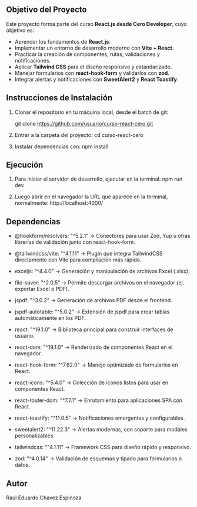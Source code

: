 ## Objetivo del Proyecto  
Este proyecto forma parte del curso **React.js desde Cero Developer**, cuyo objetivo es:  
- Aprender los fundamentos de **React.js**.  
- Implementar un entorno de desarrollo moderno con **Vite + React**.  
- Practicar la creación de componentes, rutas, validaciones y notificaciones.  
- Aplicar **Tailwind CSS** para el diseño responsivo y estandarizado.  
- Manejar formularios con **react-hook-form** y validarlos con **zod**.  
- Integrar alertas y notificaciones con **SweetAlert2** y **React Toastify**.  

## Instrucciones de Instalación  
1. Clonar el repositorio en tu máquina local, desde el batch de git:  
   
   git clone https://github.com/usuario/curso-react-cero.git
   
2. Entrar a la carpeta del proyecto:
   cd curso-react-cero
   
3. Instalar dependencias con:
   npm install  
   

## Ejecución
1. Para iniciar el servidor de desarrollo, ejecutar en la terminal:
   npm run dev
   
2. Luego abrir en el navegador la URL que aparece en la terminal, normalmente:
   http://localhost:4000/   


## Dependencias

- @hookform/resolvers: "^5.2.1" → Conectores para usar Zod, Yup u otras librerías de validación junto con react-hook-form.

- @tailwindcss/vite: "^4.1.11" → Plugin que integra TailwindCSS directamente con Vite para compilación más rápida.

- exceljs: "^4.4.0" → Generación y manipulación de archivos Excel (.xlsx).

- file-saver: "^2.0.5" → Permite descargar archivos en el navegador (ej. exportar Excel o PDF).

- jspdf: "^3.0.2" → Generación de archivos PDF desde el frontend.

- jspdf-autotable: "^5.0.2" → Extensión de jspdf para crear tablas automáticamente en los PDF.

- react: "^19.1.0" → Biblioteca principal para construir interfaces de usuario.

- react-dom: "^19.1.0" → Renderizado de componentes React en el navegador.

- react-hook-form: "^7.62.0" → Manejo optimizado de formularios en React.

- react-icons: "^5.4.0" → Colección de iconos listos para usar en componentes React.

- react-router-dom: "^7.7.1" → Enrutamiento para aplicaciones SPA con React.

- react-toastify: "^11.0.5" → Notificaciones emergentes y configurables.

- sweetalert2: "^11.22.3" → Alertas modernas, con soporte para modales personalizables.

- tailwindcss: "^4.1.11" → Framework CSS para diseño rápido y responsivo.

- zod: "^4.0.14" → Validación de esquemas y tipado para formularios o datos.


## Autor  
 Raul Eduardo Chavez Espinoza  
